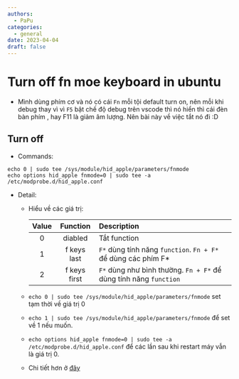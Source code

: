 ```yaml
---
authors:
  - PaPu
categories:
  - general
date: 2023-04-04
draft: false
---
```


# Turn off fn moe keyboard in ubuntu

- Mình dùng phím cơ và nó có cái `Fn` mỗi tội default turn on, nên mỗi khi debug thay vì vì `F5` bật chế độ debug trên vscode thì nó hiển thì cái đèn bàn phím , hay F11 là giảm âm lượng. Nên bài này về việc tắt nó đi :D

## Turn off

- Commands:

```linenums="1"
echo 0 | sudo tee /sys/module/hid_apple/parameters/fnmode
echo options hid_apple fnmode=0 | sudo tee -a /etc/modprobe.d/hid_apple.conf
```

- Detail:

  - Hiểu về các giá trị:

    | Value |   Function   | Description                                                       |
    | :---: | :----------: | :---------------------------------------------------------------- |
    |   0   |   diabled    | Tắt function                                                      |
    |   1   | f keys last  | `F*` dùng tính năng `function`. `Fn + F*` để dùng các phím F\*    |
    |   2   | f keys first | `F*` dùng như bình thường. `Fn + F*` để dùng tính năng `function` |

  - `echo 0 | sudo tee /sys/module/hid_apple/parameters/fnmode` set tạm thời về giá trị 0
  - `echo 1 | sudo tee /sys/module/hid_apple/parameters/fnmode` để set về 1 nếu muốn.
  - `echo options hid_apple fnmode=0 | sudo tee -a /etc/modprobe.d/hid_apple.conf` để các lần sau khi restart máy vẫn là giá trị 0.
  - Chi tiết hơn ở [đây](https://help.ubuntu.com/community/AppleKeyboard#Change_Function_Key_behavior)
